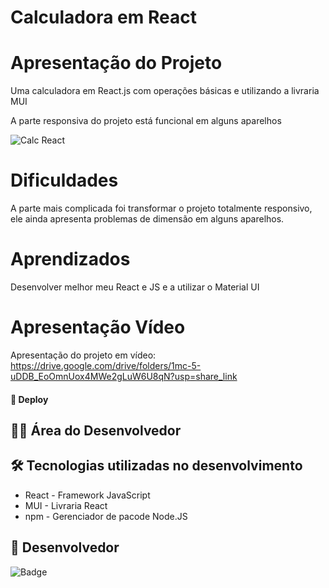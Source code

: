 # Calculadora em React

# Apresentação do Projeto

Uma calculadora em React.js com operações básicas e utilizando a livraria MUI

A parte responsiva do projeto está funcional em alguns aparelhos

![Calc React](https://user-images.githubusercontent.com/118136902/210024951-ace6303a-c6d5-4272-a6cd-23f502726f3f.png)


# Dificuldades

A parte mais complicada foi transformar o projeto totalmente responsivo, ele ainda apresenta problemas de dimensão em alguns aparelhos.

# Aprendizados
Desenvolver melhor meu React e JS e a utilizar o Material UI

# Apresentação Vídeo

Apresentação do projeto em vídeo: https://drive.google.com/drive/folders/1mc-5-uDDB_EoOmnUox4MWe2gLuW6U8qN?usp=share_link

#### 🚀 Deploy



## 👨‍💻 Área do Desenvolvedor

## 🛠️ Tecnologias utilizadas no desenvolvimento

* React - Framework JavaScript
* MUI - Livraria React
* npm - Gerenciador de pacode Node.JS

## 🙋 Desenvolvedor

![Badge](https://img.shields.io/badge/Desenvolvedor-MarcosCast-%237159c1?style=for-the-badge&logo=ghost)
